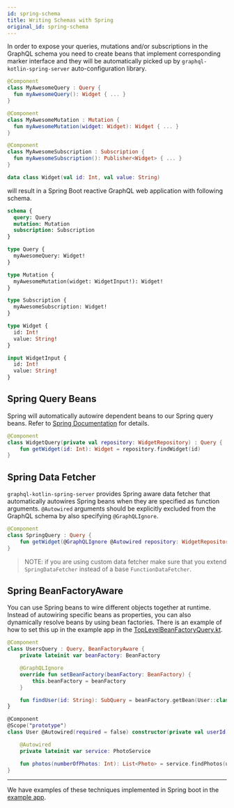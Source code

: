 ```yaml
---
id: spring-schema
title: Writing Schemas with Spring
original_id: spring-schema
---
```


In order to expose your queries, mutations and/or subscriptions in the GraphQL schema you need to create beans that
implement corresponding marker interface and they will be automatically picked up by `graphql-kotlin-spring-server`
auto-configuration library.

```kotlin
@Component
class MyAwesomeQuery : Query {
  fun myAwesomeQuery(): Widget { ... }
}

@Component
class MyAwesomeMutation : Mutation {
  fun myAwesomeMutation(widget: Widget): Widget { ... }
}

@Component
class MyAwesomeSubscription : Subscription {
  fun myAwesomeSubscription(): Publisher<Widget> { ... }
}

data class Widget(val id: Int, val value: String)
```

will result in a Spring Boot reactive GraphQL web application with following schema.

```graphql
schema {
  query: Query
  mutation: Mutation
  subscription: Subscription
}

type Query {
  myAwesomeQuery: Widget!
}

type Mutation {
  myAwesomeMutation(widget: WidgetInput!): Widget!
}

type Subscription {
  myAwesomeSubscription: Widget!
}

type Widget {
  id: Int!
  value: String!
}

input WidgetInput {
  id: Int!
  value: String!
}
```

## Spring Query Beans

Spring will automatically autowire dependent beans to our Spring query beans. Refer to [Spring Documentation](https://docs.spring.io/spring/docs/current/spring-framework-reference/) for details.

```kotlin
@Component
class WidgetQuery(private val repository: WidgetRepository) : Query {
    fun getWidget(id: Int): Widget = repository.findWidget(id)
}
```

## Spring Data Fetcher

`graphql-kotlin-spring-server` provides Spring aware data fetcher that automatically autowires Spring beans when they are
specified as function arguments. `@Autowired` arguments should be explicitly excluded from the GraphQL schema by also
specifying `@GraphQLIgnore`.

```kotlin
@Component
class SpringQuery : Query {
    fun getWidget(@GraphQLIgnore @Autowired repository: WidgetRepository, id: Int): Widget = repository.findWidget(id)
}
```

> NOTE: if you are using custom data fetcher make sure that you extend `SpringDataFetcher` instead of a base `FunctionDataFetcher`.

## Spring BeanFactoryAware

You can use Spring beans to wire different objects together at runtime. Instead of autowiring specific beans as properties,
you can also dynamically resolve beans by using bean factories. There is an example of how to set this up in the example
app in the [TopLevelBeanFactoryQuery.kt](https://github.com/ExpediaGroup/graphql-kotlin/blob/master/examples/spring/src/main/kotlin/com/expediagroup/graphql/examples/query/TopLevelBeanFactoryQuery.kt).

```kotlin
@Component
class UsersQuery : Query, BeanFactoryAware {
    private lateinit var beanFactory: BeanFactory

    @GraphQLIgnore
    override fun setBeanFactory(beanFactory: BeanFactory) {
        this.beanFactory = beanFactory
    }

    fun findUser(id: String): SubQuery = beanFactory.getBean(User::class.java, id)
}

@Component
@Scope("prototype")
class User @Autowired(required = false) constructor(private val userId: String) {

    @Autowired
    private lateinit var service: PhotoService

    fun photos(numberOfPhotos: Int): List<Photo> = service.findPhotos(userId, numberOfPhotos)
}
```

------

We have examples of these techniques implemented in Spring boot in the [example
app](https://github.com/ExpediaGroup/graphql-kotlin/blob/master/examples/spring/src/main/kotlin/com/expediagroup/graphql/examples/query/NestedQueries.kt).
